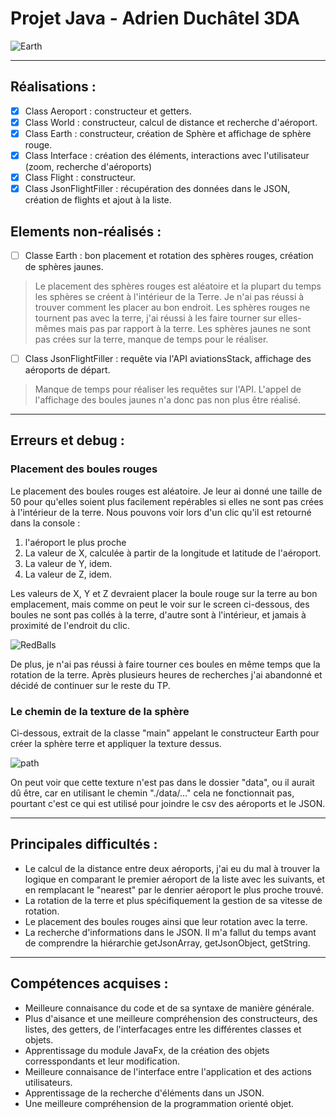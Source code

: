 # Projet Java - Adrien Duchâtel 3DA

![Earth](https://user-images.githubusercontent.com/97739867/150701543-a12090eb-45d5-4618-8c7a-9184087933b6.PNG)

----

## Réalisations : 
- [x] Class Aeroport         : constructeur et getters.
- [x] Class World            : constructeur, calcul de distance et recherche d'aéroport.
- [x] Class Earth            : constructeur, création de Sphère et affichage de sphère rouge.
- [x] Class Interface        : création des éléments, interactions avec l'utilisateur (zoom, recherche d'aéroports)
- [x] Class Flight           : constructeur.
- [x] Class JsonFlightFiller : récupération des données dans le JSON, création de flights et ajout à la liste.

## Elements non-réalisés : 
- [ ] Classe Earth           : bon placement et rotation des sphères rouges, création de sphères jaunes.
> Le placement des sphères rouges est aléatoire et la plupart du temps les sphères se créent à l'intérieur de la Terre. Je n'ai pas réussi à trouver comment les placer au bon endroit.
> Les sphères rouges ne tournent pas avec la terre, j'ai réussi à les faire tourner sur elles-mêmes mais pas par rapport à la terre.
> Les sphères jaunes ne sont pas crées sur la terre, manque de temps pour le réaliser.
- [ ] Class JsonFlightFiller : requête via l'API aviationsStack, affichage des aéroports de départ.
> Manque de temps pour réaliser les requêtes sur l'API.
> L'appel de l'affichage des boules jaunes n'a donc pas non plus être réalisé.

----

## Erreurs et debug : 
### Placement des boules rouges
Le placement des boules rouges est aléatoire. Je leur ai donné une taille de 50 pour qu'elles soient plus facilement repérables si elles ne sont pas crées à l'intérieur de la terre.
Nous pouvons voir lors d'un clic qu'il est retourné dans la console :
 1. l'aéroport le plus proche
 2. La valeur de X, calculée à partir de la longitude et latitude de l'aéroport.
 3. La valeur de Y, idem.
 4. La valeur de Z, idem.

Les valeurs de X, Y et Z devraient placer la boule rouge sur la terre au bon emplacement, mais comme on peut le voir sur le screen ci-dessous, des boules ne sont pas collés à la terre, d'autre sont à l'intérieur, et jamais à proximité de l'endroit du clic.

![RedBalls](https://user-images.githubusercontent.com/97739867/150701642-2b95dc65-7e3f-411a-a0d8-d627af885b2f.PNG)

De plus, je n'ai pas réussi à faire tourner ces boules en même temps que la rotation de la terre.
Après plusieurs heures de recherches j'ai abandonné et décidé de continuer sur le reste du TP.


### Le chemin de la texture de la sphère
Ci-dessous, extrait de la classe "main" appelant le constructeur Earth pour créer la sphère terre et appliquer la texture dessus.

![path](https://user-images.githubusercontent.com/97739867/150702436-226c55f9-244c-41b9-97df-08aa4bf96e9d.PNG)

On peut voir que cette texture n'est pas dans le dossier "data", ou il aurait dû être, car en utilisant le chemin "./data/..." cela ne fonctionnait pas, pourtant c'est ce qui est utilisé pour joindre le csv des aéroports et le JSON.

----

## Principales difficultés : 
 - Le calcul de la distance entre deux aéroports, j'ai eu du mal à trouver la logique en comparant le premier aéroport de la liste avec les suivants, et en remplacant le "nearest" par le denrier aéroport le plus proche trouvé.
 - La rotation de la terre et plus spécifiquement la gestion de sa vitesse de rotation. 
 - Le placement des boules rouges ainsi que leur rotation avec la terre.
 - La recherche d'informations dans le JSON. Il m'a fallut du temps avant de comprendre la hiérarchie getJsonArray, getJsonObject, getString.

----

## Compétences acquises :
- Meilleure connaisance du code et de sa syntaxe de manière générale.
- Plus d'aisance et une meilleure compréhension des constructeurs, des listes, des getters, de l'interfacages entre les différentes classes et objets.
- Apprentissage du module JavaFx, de la création des objets corresspondants et leur modification.
- Meilleure connaisance de l'interface entre l'application et des actions utilisateurs.
- Apprentissage de la recherche d'éléments dans un JSON.
- Une meilleure compréhension de la programmation orienté objet.
